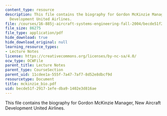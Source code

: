 ```yaml
---
content_type: resource
description: This file contains the biography for Gordon McKinzie Manager, New Aircraft
  Development United Airlines.
file: /courses/16-885j-aircraft-systems-engineering-fall-2004/becde51f29171efedba91402e3d816ae_mckinzie_bio.pdf
file_size: 86275
file_type: application/pdf
hide_download: true
hide_download_original: null
learning_resource_types:
- Lecture Notes
license: https://creativecommons.org/licenses/by-nc-sa/4.0/
ocw_type: OCWFile
parent_title: Lecture Notes
parent_type: CourseSection
parent_uid: 11cdee1a-555f-7a47-7af7-8d52e8dbcf9d
resourcetype: Document
title: mckinzie_bio.pdf
uid: becde51f-2917-1efe-dba9-1402e3d816ae
---
```

This file contains the biography for Gordon McKinzie Manager, New Aircraft Development United Airlines.